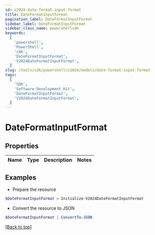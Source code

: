 ```yaml
---
id: v2024-date-format-input-format
title: DateFormatInputFormat
pagination_label: DateFormatInputFormat
sidebar_label: DateFormatInputFormat
sidebar_class_name: powershellsdk
keywords:
  [
    'powershell',
    'PowerShell',
    'sdk',
    'DateFormatInputFormat',
    'V2024DateFormatInputFormat',
  ]
slug: /tools/sdk/powershell/v2024/models/date-format-input-format
tags:
  [
    'SDK',
    'Software Development Kit',
    'DateFormatInputFormat',
    'V2024DateFormatInputFormat',
  ]
---
```


# DateFormatInputFormat

## Properties

| Name | Type | Description | Notes |
| ---- | ---- | ----------- | ----- |

## Examples

- Prepare the resource

```powershell
$DateFormatInputFormat = Initialize-V2024DateFormatInputFormat
```

- Convert the resource to JSON

```powershell
$DateFormatInputFormat | ConvertTo-JSON
```

[[Back to top]](#)
